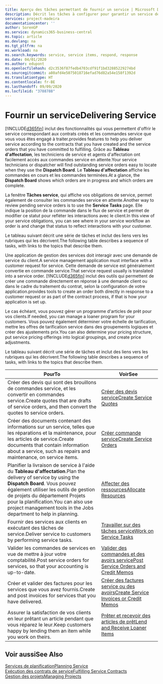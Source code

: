 ```yaml
---
title: Aperçu des tâches permettant de fournir un service | Microsoft Docs
description: Décrit les tâches à configurer pour garantir un service de qualité et respecter les engagement vis-à-vis des clients.
services: project-madeira
documentationcenter: ''
author: SorenGP
ms.service: dynamics365-business-central
ms.topic: article
ms.devlang: na
ms.tgt_pltfrm: na
ms.workload: na
ms.search.keywords: service, service items, respond, response
ms.date: 04/01/2020
ms.author: edupont
ms.openlocfilehash: d2c3536f87fedb4703cdf91f1bd32885229274bd
ms.sourcegitcommit: a80afd4e5075018716efad76d82a54e158f1392d
ms.translationtype: HT
ms.contentlocale: fr-BE
ms.lasthandoff: 09/09/2020
ms.locfileid: "3788788"
---
```

# <a name="delivering-service"></a><span data-ttu-id="ebfba-103">Fournir un service</span><span class="sxs-lookup"><span data-stu-id="ebfba-103">Delivering Service</span></span>
[!INCLUDE[d365fin](includes/d365fin_md.md)] <span data-ttu-id="ebfba-104">inclut des fonctionnalités qui vous permettent d'offrir le service correspondant aux contrats créés et les commandes service que vous vous êtes engagé à traiter.</span><span class="sxs-lookup"><span data-stu-id="ebfba-104">provides features to help you deliver service according to the contracts that you have created and the service orders that you have committed to fulfilling.</span></span> <span data-ttu-id="ebfba-105">Grâce au **Tableau d'affectation**, les techniciens de service et agents d'affectation ont facilement accès aux commandes service en attente.</span><span class="sxs-lookup"><span data-stu-id="ebfba-105">Your service technicians or dispatcher will find outstanding service orders easy to locate when they use the **Dispatch Board**.</span></span> <span data-ttu-id="ebfba-106">Le **Tableau d'affectation** affiche les commandes en cours et les commandes terminées.</span><span class="sxs-lookup"><span data-stu-id="ebfba-106">At a glance, the **Dispatch Board** shows which orders are in progress and which orders are complete.</span></span>  
  
<span data-ttu-id="ebfba-107">La fenêtre **Tâches service**, qui affiche vos obligations de service, permet également de consulter les commandes service en attente.</span><span class="sxs-lookup"><span data-stu-id="ebfba-107">Another way to review pending service orders is to use the **Service Tasks** page.</span></span> <span data-ttu-id="ebfba-108">Elle indique la position de la commande dans le flux de service et permet de modifier ce statut pour refléter les interactions avec le client.</span><span class="sxs-lookup"><span data-stu-id="ebfba-108">In this view of your service obligations, you can see where in your service workflow an order is and change that status to reflect interactions with your customer.</span></span>  
  
<span data-ttu-id="ebfba-109">Le tableau suivant décrit une série de tâches et inclut des liens vers les rubriques qui les décrivent.</span><span class="sxs-lookup"><span data-stu-id="ebfba-109">The following table describes a sequence of tasks, with links to the topics that describe them.</span></span>   

<span data-ttu-id="ebfba-110">Une application de gestion des services doit interagir avec une demande de service du client.</span><span class="sxs-lookup"><span data-stu-id="ebfba-110">A service management application must interface with a customer request for service.</span></span> <span data-ttu-id="ebfba-111">Cette demande de service est généralement convertie en commande service.</span><span class="sxs-lookup"><span data-stu-id="ebfba-111">That service request usually is translated into a service order.</span></span> [!INCLUDE[d365fin](includes/d365fin_md.md)] <span data-ttu-id="ebfba-112">inclut des outils qui permettent de créer une commande directement en réponse à une demande client ou dans le cadre du traitement du contrat, selon la configuration de votre application.</span><span class="sxs-lookup"><span data-stu-id="ebfba-112">provides tools to create an order both directly in response to a customer request or as part of the contract process, if that is how your application is set up.</span></span>  
  
<span data-ttu-id="ebfba-113">Le cas échéant, vous pouvez gérer un programme d'articles de prêt pour vos clients.</span><span class="sxs-lookup"><span data-stu-id="ebfba-113">If needed, you can manage a loaner program for your customers.</span></span> <span data-ttu-id="ebfba-114">Vous pouvez également déterminer votre échelle de tarification, mettre les offres de tarification service dans des groupements logiques et créer des ajustements prix.</span><span class="sxs-lookup"><span data-stu-id="ebfba-114">You can also determine your pricing structure, put service pricing offerings into logical groupings, and create price adjustments.</span></span>  
  
<span data-ttu-id="ebfba-115">Le tableau suivant décrit une série de tâches et inclut des liens vers les rubriques qui les décrivent.</span><span class="sxs-lookup"><span data-stu-id="ebfba-115">The following table describes a sequence of tasks, with links to the topics that describe them.</span></span>   
  
|<span data-ttu-id="ebfba-116">**Pour**</span><span class="sxs-lookup"><span data-stu-id="ebfba-116">**To**</span></span>|<span data-ttu-id="ebfba-117">**Voir**</span><span class="sxs-lookup"><span data-stu-id="ebfba-117">**See**</span></span>|  
|------------|-------------|  
|<span data-ttu-id="ebfba-118">Créer des devis qui sont des brouillons de commandes service, et les convertir en commandes service.</span><span class="sxs-lookup"><span data-stu-id="ebfba-118">Create quotes that are drafts of service orders, and then convert the quotes to service orders.</span></span>|[<span data-ttu-id="ebfba-119">Créer des devis service</span><span class="sxs-lookup"><span data-stu-id="ebfba-119">Create Service Quotes</span></span>](service-how-to-create-service-quotes.md)|
|<span data-ttu-id="ebfba-120">Créer des documents contenant des informations sur un service, telles que les réparations et la maintenance, pour les articles de service.</span><span class="sxs-lookup"><span data-stu-id="ebfba-120">Create documents that contain information about a service, such as repairs and maintenance, on service items.</span></span>|[<span data-ttu-id="ebfba-121">Créer commande service</span><span class="sxs-lookup"><span data-stu-id="ebfba-121">Create Service Orders</span></span>](service-how-to-create-service-orders.md)|
|<span data-ttu-id="ebfba-122">Planifier la livraison de service à l'aide du **Tableau d'affectation**.</span><span class="sxs-lookup"><span data-stu-id="ebfba-122">Plan the delivery of service by using the **Dispatch Board**.</span></span> <span data-ttu-id="ebfba-123">Vous pouvez également utiliser les outils de gestion de projets du département Projets pour la planification.</span><span class="sxs-lookup"><span data-stu-id="ebfba-123">You can also use project management tools in the Jobs department to help in planning.</span></span>|[<span data-ttu-id="ebfba-124">Affecter des ressources</span><span class="sxs-lookup"><span data-stu-id="ebfba-124">Allocate Resources</span></span>](service-how-to-allocate-resources.md)|  
|<span data-ttu-id="ebfba-125">Fournir des services aux clients en exécutant des tâches de service.</span><span class="sxs-lookup"><span data-stu-id="ebfba-125">Deliver service to customers by performing service tasks.</span></span>|[<span data-ttu-id="ebfba-126">Travailler sur des tâches service</span><span class="sxs-lookup"><span data-stu-id="ebfba-126">Work on Service Tasks</span></span>](service-how-to-work-on-service-tasks.md)|  
|<span data-ttu-id="ebfba-127">Valider les commandes de services en vue de mettre à jour votre comptabilité.</span><span class="sxs-lookup"><span data-stu-id="ebfba-127">Post service orders for services, so that your accounting is up-to-date.</span></span>|[<span data-ttu-id="ebfba-128">Valider des commandes et des avoirs service</span><span class="sxs-lookup"><span data-stu-id="ebfba-128">Post Service Orders and Credit Memos</span></span>](service-how-to-post-service-orders.md)|  
|<span data-ttu-id="ebfba-129">Créer et valider des factures pour les services que vous avez fournis.</span><span class="sxs-lookup"><span data-stu-id="ebfba-129">Create and post invoices for services that you have delivered.</span></span>|[<span data-ttu-id="ebfba-130">Créer des factures service ou des avoirs</span><span class="sxs-lookup"><span data-stu-id="ebfba-130">Create Service Invoices or Credit Memos</span></span>](service-how-create-invoices.md)|  
|<span data-ttu-id="ebfba-131">Assurer la satisfaction de vos clients en leur prêtant un article pendant que vous réparez le leur.</span><span class="sxs-lookup"><span data-stu-id="ebfba-131">Keep customers happy by lending them an item while you work on theirs.</span></span>| [<span data-ttu-id="ebfba-132">Prêter et recevoir des articles de prêt</span><span class="sxs-lookup"><span data-stu-id="ebfba-132">Lend and Receive Loaner Items</span></span>](service-how-to-lend-receive-loaners.md)|
  
## <a name="see-also"></a><span data-ttu-id="ebfba-133">Voir aussi</span><span class="sxs-lookup"><span data-stu-id="ebfba-133">See Also</span></span>  
[<span data-ttu-id="ebfba-134">Services de planification</span><span class="sxs-lookup"><span data-stu-id="ebfba-134">Planning Service</span></span>](service-plan-service.md)  
[<span data-ttu-id="ebfba-135">Exécution des contrats de service</span><span class="sxs-lookup"><span data-stu-id="ebfba-135">Fulfilling Service Contracts</span></span>](service-fulfill-service-contracts.md)  
[<span data-ttu-id="ebfba-136">Gestion des projets</span><span class="sxs-lookup"><span data-stu-id="ebfba-136">Managing Projects</span></span>](projects-manage-projects.md)  
